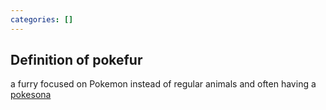 ```yaml
---
categories: []
---
```


## Definition of pokefur

a furry focused on Pokemon instead of regular animals and often having a [pokesona](./pokesona)
